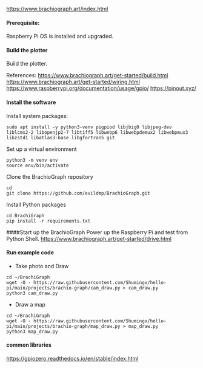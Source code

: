 https://www.brachiograph.art/index.html

#### Prerequisite:
Raspberry Pi OS is installed and upgraded.

#### Build the plotter
Build the plotter.

References:
https://www.brachiograph.art/get-started/build.html
https://www.brachiograph.art/get-started/wiring.html
https://www.raspberrypi.org/documentation/usage/gpio/
https://pinout.xyz/

#### Install the software
Install system packages:
```
sudo apt install -y python3-venv pigpiod libjbig0 libjpeg-dev liblcms2-2 libopenjp2-7 libtiff5 libwebp6 libwebpdemux2 libwebpmux3 libzstd1 libatlas3-base libgfortran5 git
```
Set up a virtual environment
```
python3 -m venv env
source env/bin/activate
```
Clone the BrachioGraph repository
```
cd
git clone https://github.com/evildmp/BrachioGraph.git
```
Install Python packages
```
cd BrachiGraph
pip install -r requirements.txt
```

####Start up the BrachioGraph
Power up the Raspberry Pi and test from Python Shell.
https://www.brachiograph.art/get-started/drive.html

#### Run example code
- Take photo and Draw
```
cd ~/BrachiGraph
wget -O - https://raw.githubusercontent.com/Shumingx/hello-pi/main/projects/brachio-graph/cam_draw.py > cam_draw.py
python3 cam_draw.py
```

- Draw a map
```
cd ~/BrachiGraph
wget -O - https://raw.githubusercontent.com/Shumingx/hello-pi/main/projects/brachio-graph/map_draw.py > map_draw.py
python3 map_draw.py
```










#### common libraries
https://gpiozero.readthedocs.io/en/stable/index.html
